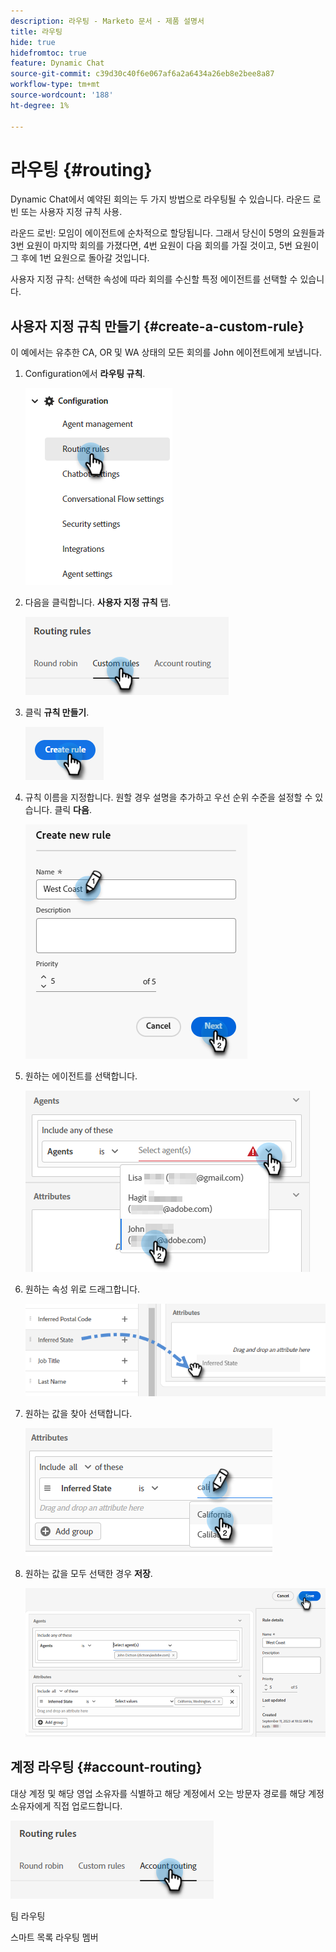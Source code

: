 ```yaml
---
description: 라우팅 - Marketo 문서 - 제품 설명서
title: 라우팅
hide: true
hidefromtoc: true
feature: Dynamic Chat
source-git-commit: c39d30c40f6e067af6a2a6434a26eb8e2bee8a87
workflow-type: tm+mt
source-wordcount: '188'
ht-degree: 1%

---
```


# 라우팅 {#routing}

Dynamic Chat에서 예약된 회의는 두 가지 방법으로 라우팅될 수 있습니다. 라운드 로빈 또는 사용자 지정 규칙 사용.

라운드 로빈: 모임이 에이전트에 순차적으로 할당됩니다. 그래서 당신이 5명의 요원들과 3번 요원이 마지막 회의를 가졌다면, 4번 요원이 다음 회의를 가질 것이고, 5번 요원이 그 후에 1번 요원으로 돌아갈 것입니다.

사용자 지정 규칙: 선택한 속성에 따라 회의를 수신할 특정 에이전트를 선택할 수 있습니다.

## 사용자 지정 규칙 만들기 {#create-a-custom-rule}

이 예에서는 유추한 CA, OR 및 WA 상태의 모든 회의를 John 에이전트에게 보냅니다.

1. Configuration에서 **라우팅 규칙**.

   ![](assets/routing-1.png)

1. 다음을 클릭합니다. **사용자 지정 규칙** 탭.

   ![](assets/routing-2.png)

1. 클릭 **규칙 만들기**.

   ![](assets/routing-3.png)

1. 규칙 이름을 지정합니다. 원할 경우 설명을 추가하고 우선 순위 수준을 설정할 수 있습니다. 클릭 **다음**.

   ![](assets/routing-4.png)

1. 원하는 에이전트를 선택합니다.

   ![](assets/routing-5.png)

1. 원하는 속성 위로 드래그합니다.

   ![](assets/routing-6.png)

1. 원하는 값을 찾아 선택합니다.

   ![](assets/routing-7.png)

1. 원하는 값을 모두 선택한 경우 **저장**.

   ![](assets/routing-8.png)


## 계정 라우팅 {#account-routing}

대상 계정 및 해당 영업 소유자를 식별하고 해당 계정에서 오는 방문자 경로를 해당 계정 소유자에게 직접 업로드합니다.

![](assets/routing-9.png)

팀 라우팅

스마트 목록 라우팅 멤버
